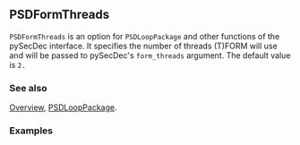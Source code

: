 ## PSDFormThreads

`PSDFormThreads` is an option for `PSDLoopPackage` and other functions of the pySecDec interface. It specifies the number of threads (T)FORM will use and will be passed to pySecDec's `form_threads` argument. The default value is `2.`

### See also

[Overview](Extra/FeynHelpers.md), [PSDLoopPackage](PSDLoopPackage.md).

### Examples